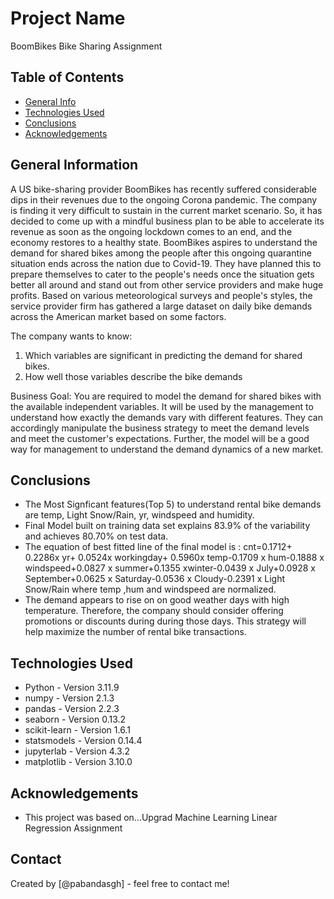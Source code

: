 # Project Name
BoomBikes Bike Sharing Assignment


## Table of Contents
* [General Info](#general-information)
* [Technologies Used](#technologies-used)
* [Conclusions](#conclusions)
* [Acknowledgements](#acknowledgements)


## General Information
A US bike-sharing provider BoomBikes has recently suffered considerable dips in their revenues due to the ongoing Corona pandemic. The company is finding it very difficult to sustain in the current market scenario. So, it has decided to come up with a mindful business plan to be able to accelerate its revenue as soon as the ongoing lockdown comes to an end, and the economy restores to a healthy state. 
BoomBikes aspires to understand the demand for shared bikes among the people after this ongoing quarantine situation ends across the nation due to Covid-19. They have planned this to prepare themselves to cater to the people's needs once the situation gets better all around and stand out from other service providers and make huge profits.
Based on various meteorological surveys and people's styles, the service provider firm has gathered a large dataset on daily bike demands across the American market based on some factors.

The company wants to know:
1. Which variables are significant in predicting the demand for shared bikes.
2. How well those variables describe the bike demands

Business Goal:
You are required to model the demand for shared bikes with the available independent variables. It will be used by the management to understand how exactly the demands vary with different features. They can accordingly manipulate the business strategy to meet the demand levels and meet the customer's expectations. Further, the model will be a good way for management to understand the demand dynamics of a new market.

## Conclusions
- The Most Signficant features(Top 5) to understand rental bike demands are temp, Light Snow/Rain, yr, windspeed and humidity.
- Final Model built on training data set explains 83.9% of the variability and achieves 80.70% on test data.
- The equation of best fitted line of the final model is :
cnt=0.1712+ 0.2286x yr+ 0.0524x workingday+ 0.5960x temp-0.1709 x hum-0.1888 x windspeed+0.0827 x summer+0.1355 xwinter-0.0439 x July+0.0928 x September+0.0625 x Saturday-0.0536 x Cloudy-0.2391 x Light Snow/Rain 
where temp ,hum and windspeed are normalized.
- The demand appears to rise on on good weather days with high temperature. Therefore, the company should consider offering promotions or discounts during during those days. This strategy will help maximize the number of rental bike transactions.


## Technologies Used
- Python 		- Version 3.11.9
- numpy	 	- Version 2.1.3
- pandas 		- Version 2.2.3
- seaborn 	- Version 0.13.2
- scikit-learn - Version 1.6.1
- statsmodels - Version 0.14.4
- jupyterlab	 - Version 4.3.2
- matplotlib 	- Version 3.10.0


## Acknowledgements

- This project was based on...Upgrad Machine Learning Linear Regression Assignment 


## Contact
Created by [@pabandasgh] - feel free to contact me!

